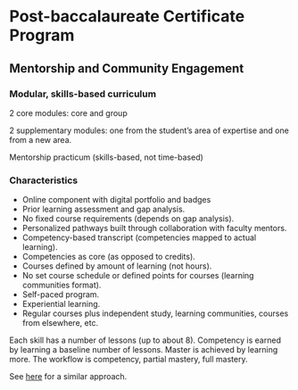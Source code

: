 Post-baccalaureate Certificate Program
=======================================

Mentorship and Community Engagement
-----------------------------------

### Modular, skills-based curriculum

2 core modules: core and group

2 supplementary modules: one from the student’s area of expertise and one from a new area.

Mentorship practicum (skills-based, not time-based)

### Characteristics

* Online component with digital portfolio and badges
* Prior learning assessment and gap analysis.
* No fixed course requirements (depends on gap analysis).
* Personalized pathways built through collaboration with faculty mentors.
* Competency-based transcript (competencies mapped to actual learning).
* Competencies as core (as opposed to credits).
* Courses defined by amount of learning (not hours).
* No set course schedule or defined points for courses (learning communities format).
* Self-paced program.
* Experiential learning.
* Regular courses plus independent study, learning communities, courses from elsewhere, etc.

Each skill has a number of lessons (up to about 8). Competency is earned by learning a baseline number of lessons. Master is achieved by learning more. The workflow is competency, partial mastery, full mastery.

See [here](http://www.insidehighered.com/sites/default/server_files/files/Competency%20Transcript%20Draft%20v12.pdf) for a similar approach.




